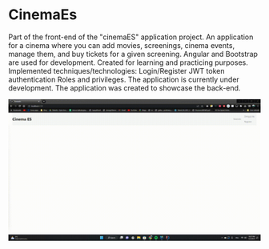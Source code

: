 # CinemaEs

Part of the front-end of the "cinemaES" application project.
An application for a cinema where you can add movies, screenings, cinema events, manage them, and buy tickets for a given screening.
Angular and Bootstrap are used for development.
Created for learning and practicing purposes.
Implemented techniques/technologies:
Login/Register
JWT token authentication
Roles and privileges.
The application is currently under development.
The application was created to showcase the back-end.

![Alt Text](https://github.com/mariusz0674/cinemaES_FrontEnd/blob/master/MovieFront.gif)



